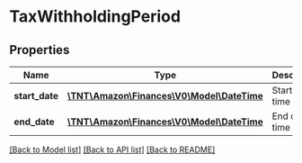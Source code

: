 # TaxWithholdingPeriod

## Properties
Name | Type | Description | Notes
------------ | ------------- | ------------- | -------------
**start_date** | [**\TNT\Amazon\Finances\V0\Model\\DateTime**](\DateTime.md) | Start of the time range. | [optional] 
**end_date** | [**\TNT\Amazon\Finances\V0\Model\\DateTime**](\DateTime.md) | End of the time range. | [optional] 

[[Back to Model list]](../README.md#documentation-for-models) [[Back to API list]](../README.md#documentation-for-api-endpoints) [[Back to README]](../README.md)


